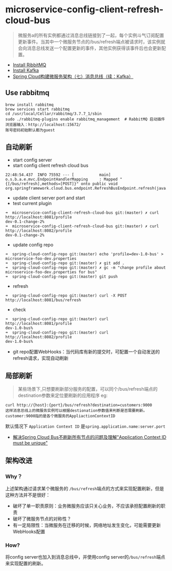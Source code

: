 # microservice-config-client-refresh-cloud-bus
> 微服务a的所有实例都通过消息总线链接到了一起，每个实例斗气订阅配置更新事件。当其中一个微服务节点的/bus/refresh端点被请求时，该实例就会向消息总线发送一个配置更新的事件，其他实例获得该事件后也会更新配置。
- [Install RibbitMQ](https://blog.csdn.net/u010046908/article/details/54773323)
- [Install Kafka](https://blog.csdn.net/yu_meiguang/article/details/77685166)
- [Spring Cloud构建微服务架构（七）消息总线（续：Kafka）](https://www.jianshu.com/p/730d86030a41)
## Use rabbitmq
```
brew install rabbitmq 
brew services start rabbitmq
cd /usr/local/Cellar/rabbitmq/3.7.7_1/sbin
sudo ./rabbitmq-plugins enable rabbitmq_management  # RabbitMQ 启动插件
浏览器输入：http://localhost:15672/ 
账号密码初始默认都为guest
```
## 自动刷新
- start config server
- start config client refresh cloud bus
```
22:48:54.437  INFO 75592 --- [           main] o.s.b.a.e.mvc.EndpointHandlerMapping     : Mapped "{[/bus/refresh],methods=[POST]}" onto public void org.springframework.cloud.bus.endpoint.RefreshBusEndpoint.refresh(java.lang.String)
```
- update client server port and start 
- test current plugin
```
➜  microservice-config-client-refresh-cloud-bus git:(master) ✗ curl http://localhost:8081/profile
dev-0.1-change-2%                                                               ➜  microservice-config-client-refresh-cloud-bus git:(master) ✗ curl http://localhost:8082/profile
dev-0.1-change-2%
```
- update config repo 
```
➜  spring-cloud-config-repo git:(master) echo 'profile=dev-1.0-bus' > microservice-foo-dev.properties
➜  spring-cloud-config-repo git:(master) ✗ git add .
➜  spring-cloud-config-repo git:(master) ✗ gc -m "change profile about microservice-foo-dev.properties for bus"
➜  spring-cloud-config-repo git:(master) git push
```
- refresh
```
➜  spring-cloud-config-repo git:(master) curl -X POST http://localhost:8081/bus/refresh
```
- check 
```
➜  spring-cloud-config-repo git:(master) curl http://localhost:8081/profile
dev-1.0-bus%                                                                    ➜  spring-cloud-config-repo git:(master) curl http://localhost:8082/profile
dev-1.0-bus%
```
- git repo配置WebHooks：当代码库有新的提交时，可配置一个自动发送的refresh请求，实现自动刷新
## 局部刷新
> 某些场景下,只想要刷新部分服务的配置，可以同个/bus/refresh端点的destination参数来定位要刷新的应用程序
eg:
```
curl http://{host}:{port}/bus/refresh?destination=customers:9000 
这样消息总线上的微服务实例可以根据destionation参数值来判断是否需要刷新。customer:9000指的是各个微服务的AppliactionContextID
```
默认情况下 `Application Context ID` 是`spring.application.name:server.port`
- [解决Spring Cloud Bus不刷新所有节点的问题及理解"Application Context ID must be unique"](http://www.itmuch.com/spring-cloud-code-read/spring-cloud-code-read-spring-cloud-bus/)


## 架构改进
### Why？
上述架构通过请求某个微服务的 `/bus/refresh`端点的方式来实现配置刷新，但是这种方法并不是很好：
- 破坏了单一职责原则：业务微服务应该只关心业务，不应该承担配置刷新的职责
- 破坏了微服务节点的对称性？
- 有一定局限性：当微服务在迁移的时候，网络地址发生变化，可能需要更新WebHooks配置
### How?
将config server也加入到消息总线中，并使用config server的`/bus/refresh`端点来实现配置的刷新。
